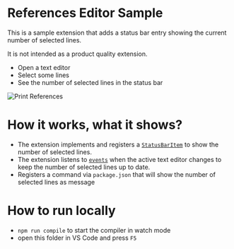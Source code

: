 # References Editor Sample

This is a sample extension that adds a status bar entry showing the current number of selected lines.

It is not intended as a product quality extension.

- Open a text editor
- Select some lines
- See the number of selected lines in the status bar

![Print References](https://raw.githubusercontent.com/Microsoft/vscode-extension-samples/master/statusbar-sample/preview.gif)

# How it works, what it shows?

- The extension implements and registers a [`StatusBarItem`](http://code.visualstudio.com/docs/extensionAPI/vscode-api#StatusBarItem) to show the number of selected lines.
- The extension listens to [`events`](http://code.visualstudio.com/docs/extensionAPI/vscode-api#_window) when the active text editor changes to keep the number of selected lines up to date.
- Registers a command via `package.json` that will show the number of selected lines as message

# How to run locally

* `npm run compile` to start the compiler in watch mode
* open this folder in VS Code and press `F5`